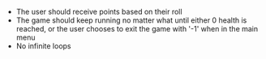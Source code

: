 - The user should receive points based on their roll
- The game should keep running no matter what until either 0 health is reached, or the user chooses to exit the game with '-1' when in the main menu
- No infinite loops

